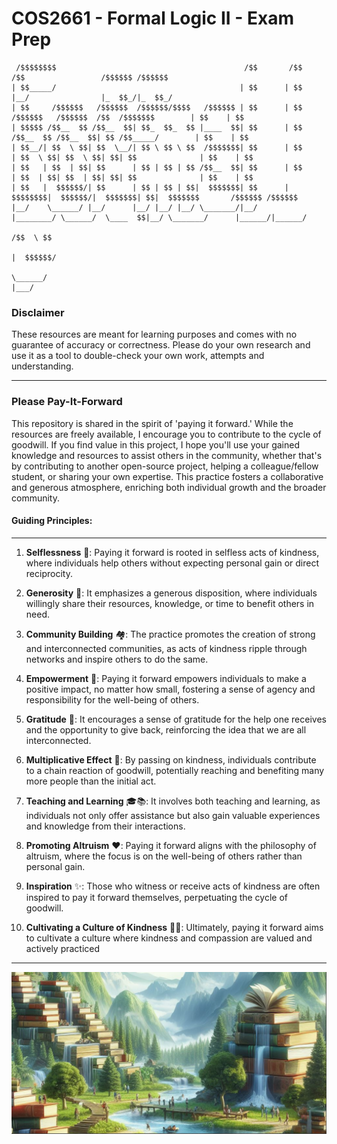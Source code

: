 # COS2661 - Formal Logic II - Exam Prep

```
 /$$$$$$$$                                          /$$       /$$                           /$$                 /$$$$$$ /$$$$$$
| $$_____/                                         | $$      | $$                          |__/                |_  $$_/|_  $$_/
| $$     /$$$$$$   /$$$$$$  /$$$$$$/$$$$   /$$$$$$ | $$      | $$        /$$$$$$   /$$$$$$  /$$  /$$$$$$$        | $$    | $$  
| $$$$$ /$$__  $$ /$$__  $$| $$_  $$_  $$ |____  $$| $$      | $$       /$$__  $$ /$$__  $$| $$ /$$_____/        | $$    | $$  
| $$__/| $$  \ $$| $$  \__/| $$ \ $$ \ $$  /$$$$$$$| $$      | $$      | $$  \ $$| $$  \ $$| $$| $$              | $$    | $$  
| $$   | $$  | $$| $$      | $$ | $$ | $$ /$$__  $$| $$      | $$      | $$  | $$| $$  | $$| $$| $$              | $$    | $$  
| $$   |  $$$$$$/| $$      | $$ | $$ | $$|  $$$$$$$| $$      | $$$$$$$$|  $$$$$$/|  $$$$$$$| $$|  $$$$$$$       /$$$$$$ /$$$$$$
|__/    \______/ |__/      |__/ |__/ |__/ \_______/|__/      |________/ \______/  \____  $$|__/ \_______/      |______/|______/
                                                                                  /$$  \ $$                                    
                                                                                 |  $$$$$$/                                    
                                                                                  \______/                                                                  |___/                                                                                                                                                                                    
```

### Disclaimer

These resources are meant for learning purposes and comes with no guarantee of accuracy or correctness. Please do your own research and use it as a tool to double-check your own work, attempts and understanding.

---

### Please Pay-It-Forward

This repository is shared in the spirit of 'paying it forward.' While the resources are freely available, I encourage you to contribute to the cycle of goodwill. If you find value in this project, I hope you'll use your gained knowledge and resources to assist others in the community, whether that's by contributing to another open-source project, helping a colleague/fellow student, or sharing your own expertise. This practice fosters a collaborative and generous atmosphere, enriching both individual growth and the broader community.

#### Guiding Principles:

---
1. **Selflessness** 🤲: Paying it forward is rooted in selfless acts of kindness, where individuals help others without expecting personal gain or direct reciprocity.

2. **Generosity** 💖: It emphasizes a generous disposition, where individuals willingly share their resources, knowledge, or time to benefit others in need.

3. **Community Building** 🏘️: The practice promotes the creation of strong and interconnected communities, as acts of kindness ripple through networks and inspire others to do the same.

4. **Empowerment** 💪: Paying it forward empowers individuals to make a positive impact, no matter how small, fostering a sense of agency and responsibility for the well-being of others.

5. **Gratitude** 🙏: It encourages a sense of gratitude for the help one receives and the opportunity to give back, reinforcing the idea that we are all interconnected.

6. **Multiplicative Effect** 🔗: By passing on kindness, individuals contribute to a chain reaction of goodwill, potentially reaching and benefiting many more people than the initial act.

7. **Teaching and Learning** 🎓📚: It involves both teaching and learning, as individuals not only offer assistance but also gain valuable experiences and knowledge from their interactions.

8. **Promoting Altruism** ❤️: Paying it forward aligns with the philosophy of altruism, where the focus is on the well-being of others rather than personal gain.

9. **Inspiration** ✨: Those who witness or receive acts of kindness are often inspired to pay it forward themselves, perpetuating the cycle of goodwill.

10. **Cultivating a Culture of Kindness** 🌱😊: Ultimately, paying it forward aims to cultivate a culture where kindness and compassion are valued and actively practiced

---

![knowledge.png](knowledge.png)
